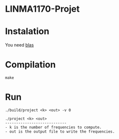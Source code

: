# LINMA1170-Projet

# Instalation
You need [blas](git@github.com:xianyi/OpenBLAS.git)

# Compilation 
```code
make
```
# Run
```code
./build/project <k> <out> -v 0
```
```
./project <k> <out>
---------------------------- 
- k is the number of frequencies to compute. 
- out is the output file to write the frequencies. 
```

